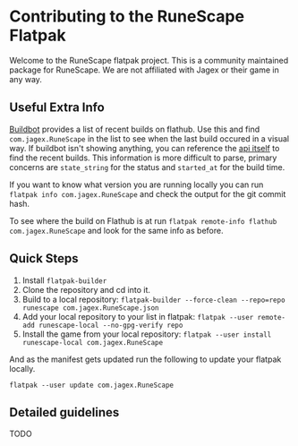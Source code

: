 # Contributing to the RuneScape Flatpak

Welcome to the RuneScape flatpak project.
This is a community maintained package for RuneScape.
We are not affiliated with Jagex or their game in any way.

## Useful Extra Info

[Buildbot](https://flathub.org/builds/#/) provides a list of recent builds on flathub. Use this and find `com.jagex.RuneScape` in the list to see when the last build occured in a visual way.
If buildbot isn't showing anything, you can reference the [api itself](https://flathub.org/builds/api/v2/builders/2/builds?limit=200&order=-started_at&state_string__contains=RuneScape&property=owners&property=workername&property=flathub-arches&property=flathub-build-id&property=flathub-official-build&property=repository) to find the recent builds. This information is more difficult to parse, primary concerns are `state_string` for the status and `started_at` for the build time.

If you want to know what version you are running locally you can run `flatpak info com.jagex.RuneScape` and check the output for the git commit hash.

To see where the build on Flathub is at run `flatpak remote-info flathub com.jagex.RuneScape` and look for the same info as before.

## Quick Steps

1. Install `flatpak-builder`
1. Clone the repository and cd into it.
1. Build to a local repository: `flatpak-builder --force-clean --repo=repo runescape com.jagex.RuneScape.json`
1. Add your local repository to your list in flatpak: `flatpak --user remote-add runescape-local --no-gpg-verify repo`
1. Install the game from your local repository: `flatpak --user install runescape-local com.jagex.RuneScape`

And as the manifest gets updated run the following to update your flatpak locally.

`flatpak --user update com.jagex.RuneScape`

## Detailed guidelines

TODO
